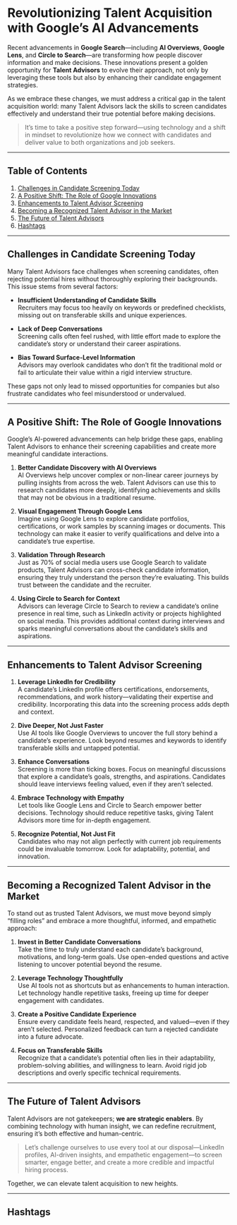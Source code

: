 # Revolutionizing Talent Acquisition with Google’s AI Advancements

Recent advancements in **Google Search**—including **AI Overviews**, **Google Lens**, and **Circle to Search**—are transforming how people discover information and make decisions. These innovations present a golden opportunity for **Talent Advisors** to evolve their approach, not only by leveraging these tools but also by enhancing their candidate engagement strategies.

As we embrace these changes, we must address a critical gap in the talent acquisition world: many Talent Advisors lack the skills to screen candidates effectively and understand their true potential before making decisions.  
> It’s time to take a positive step forward—using technology and a shift in mindset to revolutionize how we connect with candidates and deliver value to both organizations and job seekers.

---

## Table of Contents

1. [Challenges in Candidate Screening Today](#challenges-in-candidate-screening-today)  
2. [A Positive Shift: The Role of Google Innovations](#a-positive-shift-the-role-of-google-innovations)  
3. [Enhancements to Talent Advisor Screening](#enhancements-to-talent-advisor-screening)  
4. [Becoming a Recognized Talent Advisor in the Market](#becoming-a-recognized-talent-advisor-in-the-market)  
5. [The Future of Talent Advisors](#the-future-of-talent-advisors)  
6. [Hashtags](#hashtags)  

---

## Challenges in Candidate Screening Today

Many Talent Advisors face challenges when screening candidates, often rejecting potential hires without thoroughly exploring their backgrounds. This issue stems from several factors:

- **Insufficient Understanding of Candidate Skills**  
  Recruiters may focus too heavily on keywords or predefined checklists, missing out on transferable skills and unique experiences.

- **Lack of Deep Conversations**  
  Screening calls often feel rushed, with little effort made to explore the candidate’s story or understand their career aspirations.

- **Bias Toward Surface-Level Information**  
  Advisors may overlook candidates who don’t fit the traditional mold or fail to articulate their value within a rigid interview structure.

These gaps not only lead to missed opportunities for companies but also frustrate candidates who feel misunderstood or undervalued.

---

## A Positive Shift: The Role of Google Innovations

Google’s AI-powered advancements can help bridge these gaps, enabling Talent Advisors to enhance their screening capabilities and create more meaningful candidate interactions.

1. **Better Candidate Discovery with AI Overviews**  
   AI Overviews help uncover complex or non-linear career journeys by pulling insights from across the web. Talent Advisors can use this to research candidates more deeply, identifying achievements and skills that may not be obvious in a traditional resume.

2. **Visual Engagement Through Google Lens**  
   Imagine using Google Lens to explore candidate portfolios, certifications, or work samples by scanning images or documents. This technology can make it easier to verify qualifications and delve into a candidate’s true expertise.

3. **Validation Through Research**  
   Just as 70% of social media users use Google Search to validate products, Talent Advisors can cross-check candidate information, ensuring they truly understand the person they’re evaluating. This builds trust between the candidate and the recruiter.

4. **Using Circle to Search for Context**  
   Advisors can leverage Circle to Search to review a candidate’s online presence in real time, such as LinkedIn activity or projects highlighted on social media. This provides additional context during interviews and sparks meaningful conversations about the candidate’s skills and aspirations.

---

## Enhancements to Talent Advisor Screening

1. **Leverage LinkedIn for Credibility**  
   A candidate’s LinkedIn profile offers certifications, endorsements, recommendations, and work history—validating their expertise and credibility. Incorporating this data into the screening process adds depth and context.

2. **Dive Deeper, Not Just Faster**  
   Use AI tools like Google Overviews to uncover the full story behind a candidate’s experience. Look beyond resumes and keywords to identify transferable skills and untapped potential.

3. **Enhance Conversations**  
   Screening is more than ticking boxes. Focus on meaningful discussions that explore a candidate’s goals, strengths, and aspirations. Candidates should leave interviews feeling valued, even if they aren’t selected.

4. **Embrace Technology with Empathy**  
   Let tools like Google Lens and Circle to Search empower better decisions. Technology should reduce repetitive tasks, giving Talent Advisors more time for in-depth engagement.

5. **Recognize Potential, Not Just Fit**  
   Candidates who may not align perfectly with current job requirements could be invaluable tomorrow. Look for adaptability, potential, and innovation.

---

## Becoming a Recognized Talent Advisor in the Market

To stand out as trusted Talent Advisors, we must move beyond simply “filling roles” and embrace a more thoughtful, informed, and empathetic approach:

1. **Invest in Better Candidate Conversations**  
   Take the time to truly understand each candidate’s background, motivations, and long-term goals. Use open-ended questions and active listening to uncover potential beyond the resume.

2. **Leverage Technology Thoughtfully**  
   Use AI tools not as shortcuts but as enhancements to human interaction. Let technology handle repetitive tasks, freeing up time for deeper engagement with candidates.

3. **Create a Positive Candidate Experience**  
   Ensure every candidate feels heard, respected, and valued—even if they aren’t selected. Personalized feedback can turn a rejected candidate into a future advocate.

4. **Focus on Transferable Skills**  
   Recognize that a candidate’s potential often lies in their adaptability, problem-solving abilities, and willingness to learn. Avoid rigid job descriptions and overly specific technical requirements.

---

## The Future of Talent Advisors

Talent Advisors are not gatekeepers; **we are strategic enablers**. By combining technology with human insight, we can redefine recruitment, ensuring it’s both effective and human-centric.

> Let’s challenge ourselves to use every tool at our disposal—LinkedIn profiles, AI-driven insights, and empathetic engagement—to screen smarter, engage better, and create a more credible and impactful hiring process.

Together, we can elevate talent acquisition to new heights.

---

## Hashtags

